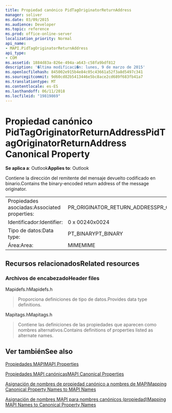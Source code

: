```yaml
---
title: Propiedad canónico PidTagOriginatorReturnAddress
manager: soliver
ms.date: 03/09/2015
ms.audience: Developer
ms.topic: reference
ms.prod: office-online-server
localization_priority: Normal
api_name:
- MAPI.PidTagOriginatorReturnAddress
api_type:
- COM
ms.assetid: 1884d83a-826e-494a-a643-c58fa9bdf812
description: '�ltima modificaci�n: lunes, 9 de marzo de 2015'
ms.openlocfilehash: 845002e915b4e84c05c43661a52f3a8d5497c341
ms.sourcegitcommit: 9d60cd82b5413446e5bc8ace2cd689f683fb41a7
ms.translationtype: MT
ms.contentlocale: es-ES
ms.lasthandoff: 06/11/2018
ms.locfileid: "19819869"
---
```

# <a name="pidtagoriginatorreturnaddress-canonical-property"></a><span data-ttu-id="539e0-103">Propiedad canónico PidTagOriginatorReturnAddress</span><span class="sxs-lookup"><span data-stu-id="539e0-103">PidTagOriginatorReturnAddress Canonical Property</span></span>

  
  
<span data-ttu-id="539e0-104">**Se aplica a**: Outlook</span><span class="sxs-lookup"><span data-stu-id="539e0-104">**Applies to**: Outlook</span></span> 
  
<span data-ttu-id="539e0-105">Contiene la dirección del remitente del mensaje devuelto codificado en binario.</span><span class="sxs-lookup"><span data-stu-id="539e0-105">Contains the binary-encoded return address of the message originator.</span></span>
  
|||
|:-----|:-----|
|<span data-ttu-id="539e0-106">Propiedades asociadas:</span><span class="sxs-lookup"><span data-stu-id="539e0-106">Associated properties:</span></span>  <br/> |<span data-ttu-id="539e0-107">PR_ORIGINATOR_RETURN_ADDRESS</span><span class="sxs-lookup"><span data-stu-id="539e0-107">PR_ORIGINATOR_RETURN_ADDRESS</span></span>  <br/> |
|<span data-ttu-id="539e0-108">Identificador:</span><span class="sxs-lookup"><span data-stu-id="539e0-108">Identifier:</span></span>  <br/> |<span data-ttu-id="539e0-109">0 x 0024</span><span class="sxs-lookup"><span data-stu-id="539e0-109">0x0024</span></span>  <br/> |
|<span data-ttu-id="539e0-110">Tipo de datos:</span><span class="sxs-lookup"><span data-stu-id="539e0-110">Data type:</span></span>  <br/> |<span data-ttu-id="539e0-111">PT_BINARY</span><span class="sxs-lookup"><span data-stu-id="539e0-111">PT_BINARY</span></span>  <br/> |
|<span data-ttu-id="539e0-112">Área:</span><span class="sxs-lookup"><span data-stu-id="539e0-112">Area:</span></span>  <br/> |<span data-ttu-id="539e0-113">MIME</span><span class="sxs-lookup"><span data-stu-id="539e0-113">MIME</span></span>  <br/> |
   
## <a name="related-resources"></a><span data-ttu-id="539e0-114">Recursos relacionados</span><span class="sxs-lookup"><span data-stu-id="539e0-114">Related resources</span></span>

### <a name="header-files"></a><span data-ttu-id="539e0-115">Archivos de encabezado</span><span class="sxs-lookup"><span data-stu-id="539e0-115">Header files</span></span>

<span data-ttu-id="539e0-116">Mapidefs.h</span><span class="sxs-lookup"><span data-stu-id="539e0-116">Mapidefs.h</span></span>
  
> <span data-ttu-id="539e0-117">Proporciona definiciones de tipo de datos.</span><span class="sxs-lookup"><span data-stu-id="539e0-117">Provides data type definitions.</span></span>
    
<span data-ttu-id="539e0-118">Mapitags.h</span><span class="sxs-lookup"><span data-stu-id="539e0-118">Mapitags.h</span></span>
  
> <span data-ttu-id="539e0-119">Contiene las definiciones de las propiedades que aparecen como nombres alternativos.</span><span class="sxs-lookup"><span data-stu-id="539e0-119">Contains definitions of properties listed as alternate names.</span></span>
    
## <a name="see-also"></a><span data-ttu-id="539e0-120">Ver también</span><span class="sxs-lookup"><span data-stu-id="539e0-120">See also</span></span>



[<span data-ttu-id="539e0-121">Propiedades MAPI</span><span class="sxs-lookup"><span data-stu-id="539e0-121">MAPI Properties</span></span>](mapi-properties.md)
  
[<span data-ttu-id="539e0-122">Propiedades MAPI canónicas</span><span class="sxs-lookup"><span data-stu-id="539e0-122">MAPI Canonical Properties</span></span>](mapi-canonical-properties.md)
  
[<span data-ttu-id="539e0-123">Asignación de nombres de propiedad canónico a nombres de MAPI</span><span class="sxs-lookup"><span data-stu-id="539e0-123">Mapping Canonical Property Names to MAPI Names</span></span>](mapping-canonical-property-names-to-mapi-names.md)
  
[<span data-ttu-id="539e0-124">Asignación de nombres MAPI para nombres canónicos (propiedad)</span><span class="sxs-lookup"><span data-stu-id="539e0-124">Mapping MAPI Names to Canonical Property Names</span></span>](mapping-mapi-names-to-canonical-property-names.md)

